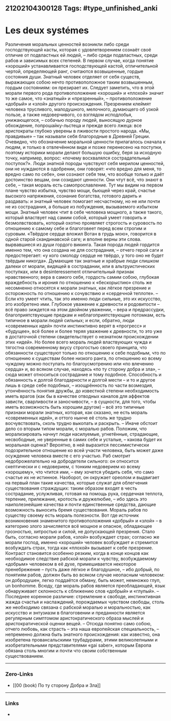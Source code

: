 21202104300128
Tags: #type_unfinished_anki 
---
# Les deux systémеs

   Различения моральных ценностей возникли либо среди господствующей касты, которая с удовлетворением сознаёт своё отличие от подвластных ей людей, – либо среди подвластных, среди рабов и зависимых всех степеней. В первом случае, когда понятие «хороший» устанавливается господствующей кастой, отличительной чертой, определяющей ранг, считаются возвышенные, гордые состояния души. Знатный человек отделяет от себя существ, выражающих собою нечто противоположное таким возвышенным, гордым состояниям: он презирает их. Следует заметить, что в этой морали первого рода противоположение «хороший» и «плохой» значит то же самое, что «знатный» и «презренный», – противоположение «добрый» и «злой» другого происхождения. Презрением клеймят человека трусливого, малодушного, мелочного, думающего об узкой пользе, а также недоверчивого, со взглядом исподлобья, унижающегося, – собачью породу людей, выносящую дурное обхождение, попрошайку-льстеца и прежде всего лжеца: все аристократы глубоко уверены в лживости простого народа. «Мы, правдивые» – так называли себя благородные в Древней Греции. Очевидно, что обозначение моральной ценности прилагалось сначала к людям, и только в отвлечённом виде и позже перенесено на поступки, поэтому историки морали делают большую ошибку, беря за исходную точку, например, вопрос: «почему восхвалялся сострадательный поступок?». Люди знатной породы чувствуют себя мерилом ценностей, они не нуждаются в одобрении, они говорят: «что вредно для меня, то вредно само по себе», они сознают себя тем, что вообще только и даёт достоинство вещам, они созидают ценности. Они чтут всё, что знают в себе, – такая мораль есть самопрославление. Тут мы видим на первом плане чувство избытка, чувство мощи, бьющей через край, счастье высокого напряжения, сознание богатства, готового дарить и раздавать: и знатный человек помогает несчастному, но не или почти не из сострадания, а больше из побуждения, вызываемого избытком мощи. Знатный человек чтит в себе человека мощного, а также такого, который властвует над самим собой, который умеет говорить и безмолвствовать, который охотно проявляет строгость и суровость по отношению к самому себе и благоговеет перед всем строгим и суровым. «Твёрдое сердце вложил Вотан в грудь мою», говорится в одной старой скандинавской саге; и вполне верны эти слова. вырвавшиеся из души гордого викинга. Такая порода людей гордится именно тем, что она создана не для сострадания, – отчего герой саги и предостерегает: «у кого смолоду сердце не твёрдо, у того оно не будет твёрдым никогда». Думающие так знатные и храбрые люди слишком далеки от морали, видящей в сострадании, или в альтруистических поступках, или в desinteressement отличительный признак нравственного; вера в самого себя, гордость самим собою, глубокая враждебность и ирония по отношению к «бескорыстию» столь же несомненно относятся к морали знатных, как лёгкое презрение и осторожность по отношению к сочувствию и «сердечной теплоте». – Если кто умеет чтить, так это именно люди сильные, это их искусство, это изобретено ими. Глубокое уважение к древности и родовитости – всё право зиждется на этом двойном уважении, – вера и предрассудки, благоприятствующие предкам и неблагоприятствующие потомкам, есть типичное в морали людей сильных; и если, обратно, люди «современных идей» почти инстинктивно верят в «прогресс» и «будущее», всё более и более теряя уважение к древности, то это уже в достаточной степени свидетельствует о незнатном происхождении этих «идей». Но более всего мораль людей властвующих чужда и тягостна современному вкусу строгостью своего принципа, что обязанности существуют только по отношению к себе подобным, что по отношению к существам более низкого ранга, по отношению ко всему чуждому можно поступать по благоусмотрению или «по влечению сердца» и, во всяком случае, находясь «по ту сторону добра и зла», – сюда может относиться сострадание и тому подобное. Способность и обязанность к долгой благодарности и долгой мести – и то и другое лишь в среде себе подобных, – изощрённость по части возмездия, утончённость понятия дружбы, до известной степени необходимость иметь врагов (как бы в качестве отводных каналов для аффектов зависти, сварливости и заносчивости, – в сущности, для того, чтобы иметь возможность быть хорошим другом) – всё это типичные признаки морали знатных, которая, как сказано, не есть мораль «современных идей», и оттого нынче её столь же трудно восчувствовать, сколь трудно выкопать и раскрыть. – Иначе обстоит дело со вторым типом морали, с моралью рабов. Положим, что морализировать начнут люди насилуемые, угнетённые, страдающие, несвободные, не уверенные в самих себе и усталые, – какова будет их моральная оценка? Вероятно, в ней выразится пессимистически подозрительное отношение ко всей участи человека, быть может даже осуждение человека вместе с его участью. Раб смотрит недоброжелательно на добродетели сильного: он относится скептически и с недоверием, с тонким недоверием ко всему «хорошему», что чтится ими, – ему хочется убедить себя, что само счастье их не истинное. Наоборот, он окружает ореолом и выдвигает на первый план такие качества, которые служат для облегчения существования страждущих: таким образом входят в честь сострадание, услужливая, готовая на помощь рука, сердечная теплота, терпение, прилежание, кротость и дружелюбие, – ибо здесь это наиполезнейшие качества и почти единственные средства, дающие возможность выносить бремя существования. Мораль рабов по существу своему есть мораль полезности. Вот где источник возникновения знаменитого противоположения «добрый» и «злой» – в категорию злого зачисляется всё мощное и опасное, обладающее грозностью, хитростью и силой, не допускающей презрения. Стало быть, согласно морали рабов, «злой» возбуждает страх; согласно же морали господ, именно «хороший» человек возбуждает и стремится возбуждать страх, тогда как «плохой» вызывает к себе презрение. Контраст становится особенно резким, когда в конце концов как необходимое следствие рабской морали к чувству, возбуждаемому «добрым» человеком в её духе, примешивается некоторое пренебрежение – пусть даже лёгкое и благодушное, – ибо добрый, по понятиям рабов, должен быть во всяком случае неопасным человеком: он добродушен, легко поддаётся обману, быть может, немножко глуп, un bonhomme. Всюду, где мораль рабов является преобладающей, язык обнаруживает склонность к сближению слов «добрый» и «глупый». – Последнее коренное различие: стремление к свободе, инстинктивная жажда счастья и наслаждений, порождаемых чувством свободы, столь же необходимо связана с рабской моралью и моральностью, как искусство и энтузиазм в благоговении и преданности является регулярным симптомом аристократического образа мыслей и аристократической оценки вещей. – Отсюда понятно само собою, отчего любовь, как страсть – эта наша европейская специальность, – непременно должна быть знатного происхождения: как известно, она изобретена провансальскими трубадурами, этими великолепными и изобретательными представителями «gai saber», которым Европа обязана столь многим и почти что своим собственным существованием. 

---
### Zero-Links
- [[00 (book) По ту сторону Добра и Зла]]
---
### Links
-